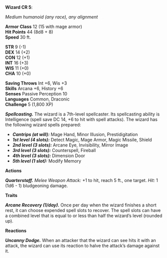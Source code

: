 **Wizard CR 5**:

*Medium humanoid (any race), any alignment*

**Armor Class** 12 (15 with mage armor)  
**Hit Points** 44 (8d8 + 8)  
**Speed** 30 ft.

**STR** 9 (-1)  
**DEX** 14 (+2)  
**CON** 12 (+1)  
**INT** 16 (+3)  
**WIS** 11 (+0)  
**CHA** 10 (+0)

**Saving Throws** Int +6, Wis +3  
**Skills** Arcana +6, History +6  
**Senses** Passive Perception 10  
**Languages** Common, Draconic  
**Challenge** 5 (1,800 XP)

***Spellcasting.*** The wizard is a 7th-level spellcaster. Its spellcasting ability is Intelligence (spell save DC 14, +6 to hit with spell attacks). The wizard has the following wizard spells prepared:

- ***Cantrips (at will):*** Mage Hand, Minor Illusion, Prestidigitation
- ***1st level (4 slots):*** Detect Magic, Mage Armor, Magic Missile, Shield
- ***2nd level (3 slots):*** Arcane Eye, Invisibility, Mirror Image
- ***3rd level (3 slots):*** Counterspell, Fireball
- ***4th level (3 slots):*** Dimension Door
- ***5th level (1 slot):*** Modify Memory

**Actions**

***Quarterstaff.*** *Melee Weapon Attack:* +1 to hit, reach 5 ft., one target. *Hit:* 1 (1d6 - 1) bludgeoning damage.

**Traits**

***Arcane Recovery (1/day).*** Once per day when the wizard finishes a short rest, it can choose expended spell slots to recover. The spell slots can have a combined level that is equal to or less than half the wizard’s level (rounded up).

**Reactions**

***Uncanny Dodge.*** When an attacker that the wizard can see hits it with an attack, the wizard can use its reaction to halve the attack’s damage against it.
